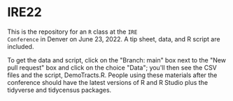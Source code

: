 # IRE22

This is the repository for an <code>R</code> class at the <code>IRE Conference</code> in Denver on June 23, 2022. A tip sheet, data, and R script are included. 

To get the data and script, click on the "Branch: main" box next to the "New pull request" box and click on the choice "Data"; you'll then see the CSV files and the script, DemoTracts.R. People using these materials after the conference should have the latest versions of R and R Studio plus the tidyverse and tidycensus packages.
